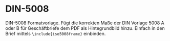 DIN-5008
========

DIN-5008 Formatvorlage. Fügt die korrekten Maße der DIN Vorlage 5008 A oder B für Geschäftbriefe dem PDF als Hintegrundbild hinzu. 
Einfach in den Brief mittels `\include{iso5008frame}` einbinden.
